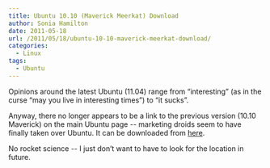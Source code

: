 ```yaml
---
title: Ubuntu 10.10 (Maverick Meerkat) Download
author: Sonia Hamilton
date: 2011-05-18
url: /2011/05/18/ubuntu-10-10-maverick-meerkat-download/
categories:
  - Linux
tags:
  - Ubuntu
---
```

Opinions around the latest Ubuntu (11.04) range from &#8220;interesting&#8221; (as in the curse &#8220;may you live in interesting times&#8221;) to &#8220;it sucks&#8221;.

<!--more-->

Anyway, there no longer appears to be a link to the previous version (10.10 Maverick) on the main Ubuntu page -- marketing droids seem to have finally taken over Ubuntu. It can be downloaded from [here][1].

No rocket science -- I just don&#8217;t want to have to look for the location in future.

 [1]: http://releases.ubuntu.com/maverick/
